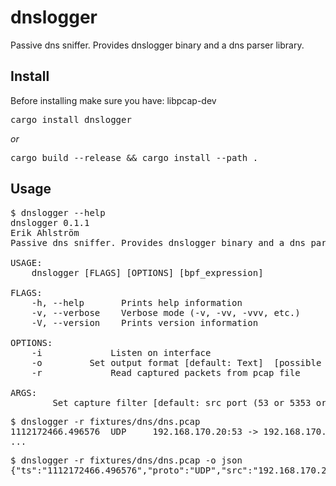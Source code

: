 # dnslogger
Passive dns sniffer. Provides dnslogger binary and a dns parser library.

## Install

Before installing make sure you have: libpcap-dev

<pre>
cargo install dnslogger
</pre>
_or_
<pre>
cargo build --release && cargo install --path .
</pre>

## Usage
<pre>
$ dnslogger --help
dnslogger 0.1.1
Erik Ahlström <ea@negahok.se>
Passive dns sniffer. Provides dnslogger binary and a dns parser library.

USAGE:
    dnslogger [FLAGS] [OPTIONS] [bpf_expression]

FLAGS:
    -h, --help       Prints help information
    -v, --verbose    Verbose mode (-v, -vv, -vvv, etc.)
    -V, --version    Prints version information

OPTIONS:
    -i <interface>            Listen on interface
    -o <output_format>        Set output format [default: Text]  [possible values: Text, Json]
    -r <pcap_file>            Read captured packets from pcap file

ARGS:
    <bpf_expression>    Set capture filter [default: src port (53 or 5353 or 5355)]
</pre>

<pre>
$ dnslogger -r fixtures/dns/dns.pcap 
1112172466.496576  UDP     192.168.170.20:53 -> 192.168.170.8:32795     4146   Query/Response   NoError         q:|IN/TXT/google.com|                   a:|IN/270/TXT/google.com("v=spf1 ptr ?all")|
...
</pre>

<pre>
$ dnslogger -r fixtures/dns/dns.pcap -o json
{"ts":"1112172466.496576","proto":"UDP","src":"192.168.170.20","sport":53,"dest":"192.168.170.8","dport":32795,"qid":4146,"opcode":"Query","qr":"Response","rcode":"NoError","queries":[{"qclass":"IN","qtype":"TXT","qname":"google.com"}],"answers":[{"name":"google.com","rrtype":"TXT","rrclass":"IN","ttl":270,"rdata":{"TXT":{"len":15,"bytes":[118,61,115,112,102,49,32,112,116,114,32,63,97,108,108],"text":"v=spf1 ptr ?all"}}}],"nsrecords":[],"arecords":[]}
</pre>
